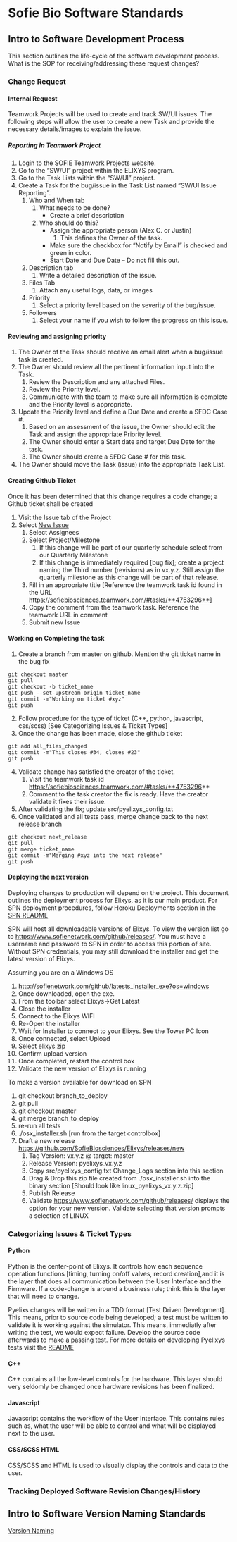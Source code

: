 # Sofie Bio Software Standards

## Intro to Software Development Process

This section outlines the life-cycle of the software development process. What is the SOP for receiving/addressing these request changes?

### Change Request

#### Internal Request
Teamwork Projects will be used to create and track SW/UI issues. The following steps will allow the user to create a new
Task and provide the necessary details/images to explain the issue.

##### Reporting In Teamwork Project
1. Login to the SOFIE Teamwork Projects website.
2. Go to the “SW/UI” project within the ELIXYS program.
3. Go to the Task Lists within the “SW/UI” project.
4. Create a Task for the bug/issue in the Task List named “SW/UI Issue Reporting”.
   1. Who and When tab
       1. What needs to be done?
          * Create a brief description
       2. Who should do this?
          * Assign the appropriate person (Alex C. or Justin)
              1. This defines the Owner of the task.
          * Make sure the checkbox for “Notify by Email” is checked and green in color.
          * Start Date and Due Date – Do not fill this out.
   2. Description tab
      1. Write a detailed description of the issue.
   3. Files Tab
      1. Attach any useful logs, data, or images
   4. Priority
      1. Select a priority level based on the severity of the bug/issue.
   5. Followers
      1. Select your name if you wish to follow the progress on this issue.
      
#### Reviewing and assigning priority
1. The Owner of the Task should receive an email alert when a bug/issue task is created.
2. The Owner should review all the pertinent information input into the Task.
    1. Review the Description and any attached Files.
    2. Review the Priority level.
    3. Communicate with the team to make sure all information is complete and the Priority level is appropriate.
3. Update the Priority level and define a Due Date and create a SFDC Case #.
    1. Based on an assessment of the issue, the Owner should edit the Task and assign the appropriate Priority level.
    2. The Owner should enter a Start date and target Due Date for the task.
    3. The Owner should create a SFDC Case # for this task.
4. The Owner should move the Task (issue) into the appropriate Task List.

#### Creating Github Ticket
Once it has been determined that this change requires a code change; a Github ticket shall be created
1. Visit the Issue tab of the Project
2. Select [New Issue](https://github.com/SofieBiosciences/Elixys/issues/new)
    1. Select Assignees
    2. Select Project/Milestone
        1.  If this change will be part of our quarterly schedule select from our Quarterly Milestone
        2.  If this change is immediately required [bug fix]; create a project naming the Third number (revisions) as in vx.y.z.  Still assign the quarterly milestone as this change will be part of that release.
    3. Fill in an appropriate title [Reference the teamwork task id found in the URL https://sofiebiosciences.teamwork.com/#tasks/**4753296**]
    4. Copy the comment from the teamwork task. Reference the teamwork URL in comment
    5. Submit new Issue

#### Working on Completing the task
1.  Create a branch from master on github.  Mention the git ticket name in the bug fix
```
git checkout master
git pull
git checkout -b ticket_name
git push --set-upstream origin ticket_name
git commit -m"Working on ticket #xyz"
git push
```
2. Follow procedure for the type of ticket (C++, python, javascript, css/scss) [See Categorizing Issues & Ticket Types]
3. Once the change has been made, close the github ticket
```
git add all_files_changed
git commit -m"This closes #34, closes #23"
git push
```
4. Validate change has satisfied the creator of the ticket.
    1. Visit the teamwork task id https://sofiebiosciences.teamwork.com/#tasks/**4753296**
    2. Comment to the task creator the fix is ready.  Have the creator validate it fixes their issue.
5. After validating the fix; update src/pyelixys_config.txt
6. Once validated and all tests pass, merge change back to the next release branch
```
git checkout next_release
git pull
git merge ticket_name
git commit -m"Merging #xyz into the next release"
git push
```

#### Deploying the next version
Deploying changes to production will depend on the project.  This document outlines the deployment process for Elixys, as it is our main product.  For SPN deployment procedures, follow Heroku Deployments section in the [SPN README](https://github.com/SofieBiosciences/SPN/blob/master/README.md)

SPN will host all downloadable versions of Elixys.  To view the version list go to https://www.sofienetwork.com/github/releases/.  You must have a username and password to SPN in order to access this portion of site.  Without SPN credentials, you may still download the installer and get the latest version of Elixys.

Assuming you are on a Windows OS
1. http://sofienetwork.com/github/latests_installer_exe?os=windows
2. Once downloaded, open the exe.
3. From the toolbar select Elixys->Get Latest
4. Close the installer
5. Connect to the Elixys WIFI
6. Re-Open the installer
7. Wait for Installer to connect to your Elixys.  See the Tower PC Icon
8. Once connected, select Upload
9. Select elixys.zip
10. Confirm upload version
11. Once completed, restart the control box
12. Validate the new version of Elixys is running

To make a version available for download on SPN
1. git checkout branch_to_deploy
2. git pull
3. git checkout master
5. git merge branch_to_deploy
6. re-run all tests
7. ./osx_installer.sh [run from the target controlbox]
8. Draft a new release https://github.com/SofieBiosciences/Elixys/releases/new
    1. Tag Version: vx.y.z @ target: master
    2. Release Version: pyelixys_vx.y.z
    3. Copy src/pyelixys_config.txt Change_Logs section into this section
    4. Drag & Drop this zip file created from ./osx_installer.sh into the binary section [Should look like linux_pyelixys_vx.y.z.zip]
    5. Publish Release
    6. Validate https://www.sofienetwork.com/github/releases/ displays the option for your new version.  Validate selecting that version prompts a selection of LINUX

### Categorizing Issues & Ticket Types

#### Python
Python is the center-point of Elixys.  It controls how each sequence operation functions [timing, turning on/off valves, record creation],and it is the layer that does all communication between the User Interface and the Firmware.  If a code-change is around a business rule; think this is the layer that will need to change.

Pyelixs changes will be written in a TDD format [Test Driven Development].
This means, prior to source code being developed; a test must be written to validate it is working against the simulator.  This means, immediatly after writing the test, we would expect failure.  Develop the source code afterwards to make a passing test.  For more details on developing Pyelixys tests visit the [README](https://github.com/SofieBiosciences/Elixys/blob/master/src/test/README.md)


#### C++
C++ contains all the low-level controls for the hardware.  This layer should very seldomly be changed once hardware revisions has been finalized.

#### Javascript
Javascript contains the workflow of the User Interface.  This contains rules such as, what the user will be able to control and what will be displayed next to the user.

#### CSS/SCSS HTML
CSS/SCSS and HTML is used to visually display the controls and data to the user.


### Tracking Deployed Software Revision Changes/History


## Intro to Software Version Naming Standards
[Version Naming](./Versions/version_naming.md)


